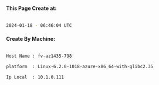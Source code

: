 
   
#### This Page Create at:

```bash

2024-01-18 - 06:46:04 UTC

```

#### Create By Machine:

```bash

Host Name : fv-az1435-798

platform  : Linux-6.2.0-1018-azure-x86_64-with-glibc2.35

Ip Local  : 10.1.0.111

```

